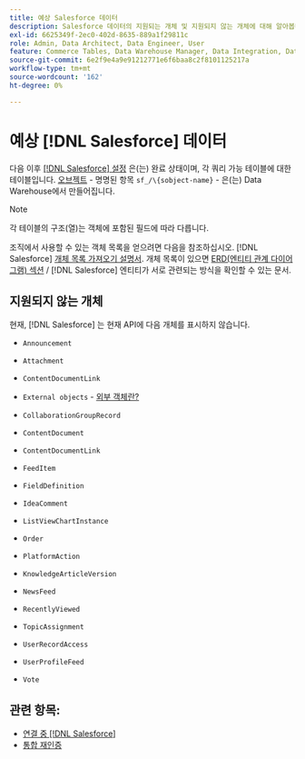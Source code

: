 ```yaml
---
title: 예상 Salesforce 데이터
description: Salesforce 데이터의 지원되는 개체 및 지원되지 않는 개체에 대해 알아봅니다.
exl-id: 6625349f-2ec0-402d-8635-889a1f29811c
role: Admin, Data Architect, Data Engineer, User
feature: Commerce Tables, Data Warehouse Manager, Data Integration, Data Import/Export
source-git-commit: 6e2f9e4a9e91212771e6f6baa8c2f8101125217a
workflow-type: tm+mt
source-wordcount: '162'
ht-degree: 0%

---
```


# 예상 [!DNL Salesforce] 데이터

다음 이후 [[!DNL Salesforce] 설정](../integrations/salesforce.md) 은(는) 완료 상태이며, 각 쿼리 가능 테이블에 대한 테이블입니다. [오브젝트](https://developer.salesforce.com/docs/atlas.en-us.object_reference.meta/object_reference/sforce_api_objects_concepts.htm) - 명명된 항목 `sf_/\{sobject-name}` - 은(는) Data Warehouse에서 만들어집니다.

>[!NOTE]
>
>각 테이블의 구조(열)는 객체에 포함된 필드에 따라 다릅니다.

조직에서 사용할 수 있는 객체 목록을 얻으려면 다음을 참조하십시오. [!DNL Salesforce] [개체 목록 가져오기 설명서](https://developer.salesforce.com/docs/atlas.en-us.api_rest.meta/api_rest/dome_describeGlobal.htm). 개체 목록이 있으면 [ERD(엔티티 관계 다이어그램) 섹션](https://developer.salesforce.com/docs/atlas.en-us.object_reference.meta/object_reference/sforce_api_erd_knowledge.htm) / [!DNL Salesforce] 엔티티가 서로 관련되는 방식을 확인할 수 있는 문서.

## 지원되지 않는 개체

현재, [!DNL Salesforce] 는 현재 API에 다음 개체를 표시하지 않습니다.

* `Announcement`
* `Attachment`
* `ContentDocumentLink`
* `External objects` - [외부 객체란?](https://developer.salesforce.com/docs/atlas.en-us.object_reference.meta/object_reference/sforce_api_objects_external_objects.htm)
* `CollaborationGroupRecord`
* `ContentDocument`
* `ContentDocumentLink`
* `FeedItem`
* `FieldDefinition`
* `IdeaComment`
* `ListViewChartInstance`
* `Order`
* `PlatformAction`

* `KnowledgeArticleVersion`
* `NewsFeed`
* `RecentlyViewed`
* `TopicAssignment`
* `UserRecordAccess`
* `UserProfileFeed`
* `Vote`

## 관련 항목:

* [연결 중 [!DNL Salesforce]](../integrations/salesforce.md)
* [통합 재인증](https://experienceleague.adobe.com/docs/commerce-knowledge-base/kb/how-to/mbi-reauthenticating-integrations.html)
